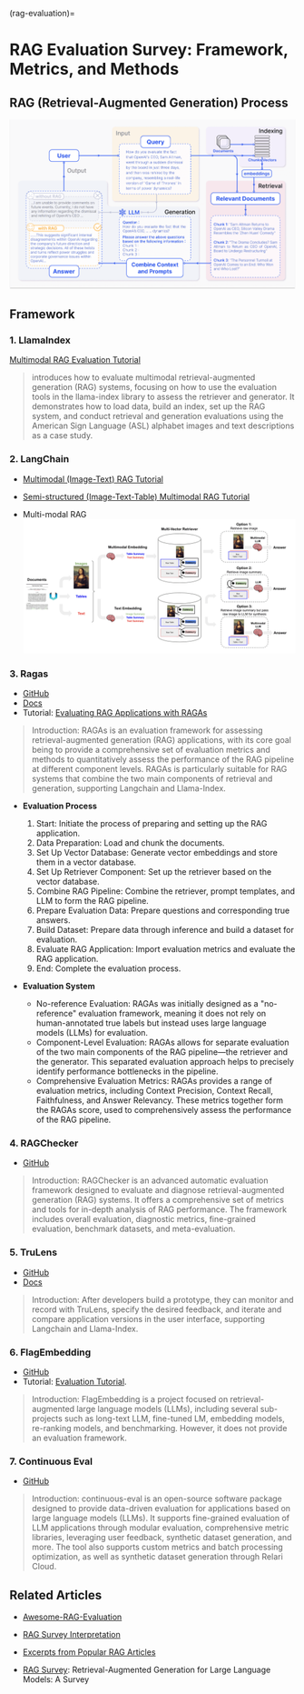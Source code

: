 (rag-evaluation)=

# RAG Evaluation Survey: Framework, Metrics, and Methods

## RAG (Retrieval-Augmented Generation) Process
![RAG Pipeline](images/RAG_Pipeline_1.png)

## Framework
### 1. **LlamaIndex**
[Multimodal RAG Evaluation Tutorial](https://docs.llamaindex.ai/en/stable/examples/evaluation/multi_modal/multi_modal_rag_evaluation/) 

> introduces how to evaluate multimodal retrieval-augmented generation (RAG) systems, focusing on how to use the evaluation tools in the llama-index library to assess the retriever and generator. It demonstrates how to load data, build an index, set up the RAG system, and conduct retrieval and generation evaluations using the American Sign Language (ASL) alphabet images and text descriptions as a case study.

### 2. **LangChain**
* [Multimodal (Image-Text) RAG Tutorial](https://github.com/langchain-ai/langchain/blob/master/cookbook/Multi_modal_RAG.ipynb) 

* [Semi-structured (Image-Text-Table) Multimodal RAG Tutorial](https://github.com/langchain-ai/langchain/blob/master/cookbook/Semi_structured_and_multi_modal_RAG.ipynb) 

* Multi-modal RAG
![Multi-modal RAG](images/MM_RAG_LangChain_1.png)

### 3. **Ragas**
* [GitHub](https://github.com/explodinggradients/ragas) 
* [Docs](https://docs.ragas.io/en/latest/getstarted/index.html) 
* Tutorial: [Evaluating RAG Applications with RAGAs](https://towardsdatascience.com/evaluating-rag-applications-with-ragas-81d67b0ee31a) 

> Introduction: RAGAs is an evaluation framework for assessing retrieval-augmented generation (RAG) applications, with its core goal being to provide a comprehensive set of evaluation metrics and methods to quantitatively assess the performance of the RAG pipeline at different component levels. RAGAs is particularly suitable for RAG systems that combine the two main components of retrieval and generation, supporting Langchain and Llama-Index.

* **Evaluation Process**
    1. Start: Initiate the process of preparing and setting up the RAG application.
    2. Data Preparation: Load and chunk the documents.
    3. Set Up Vector Database: Generate vector embeddings and store them in a vector database.
    4. Set Up Retriever Component: Set up the retriever based on the vector database.
    5. Combine RAG Pipeline: Combine the retriever, prompt templates, and LLM to form the RAG pipeline.
    6. Prepare Evaluation Data: Prepare questions and corresponding true answers.
    7. Build Dataset: Prepare data through inference and build a dataset for evaluation.
    8. Evaluate RAG Application: Import evaluation metrics and evaluate the RAG application.
    9. End: Complete the evaluation process.

* **Evaluation System**
    * No-reference Evaluation: RAGAs was initially designed as a "no-reference" evaluation framework, meaning it does not rely on human-annotated true labels but instead uses large language models (LLMs) for evaluation.
    * Component-Level Evaluation: RAGAs allows for separate evaluation of the two main components of the RAG pipeline—the retriever and the generator. This separated evaluation approach helps to precisely identify performance bottlenecks in the pipeline.
    * Comprehensive Evaluation Metrics: RAGAs provides a range of evaluation metrics, including Context Precision, Context Recall, Faithfulness, and Answer Relevancy. These metrics together form the RAGAs score, used to comprehensively assess the performance of the RAG pipeline.

### 4. **RAGChecker**
* [GitHub](https://github.com/amazon-science/RAGChecker) 
> Introduction: RAGChecker is an advanced automatic evaluation framework designed to evaluate and diagnose retrieval-augmented generation (RAG) systems. It offers a comprehensive set of metrics and tools for in-depth analysis of RAG performance. The framework includes overall evaluation, diagnostic metrics, fine-grained evaluation, benchmark datasets, and meta-evaluation.

### 5. **TruLens**
* [GitHub](https://github.com/truera/trulens) 
* [Docs](https://www.trulens.org/trulens/getting_started/quickstarts/quickstart/) 
> Introduction: After developers build a prototype, they can monitor and record with TruLens, specify the desired feedback, and iterate and compare application versions in the user interface, supporting Langchain and Llama-Index.

### 6. **FlagEmbedding**
* [GitHub](https://github.com/FlagOpen/FlagEmbedding) 
* Tutorial: [Evaluation Tutorial](https://github.com/FlagOpen/FlagEmbedding/blob/master/Tutorials/4_Evaluation).
> Introduction: FlagEmbedding is a project focused on retrieval-augmented large language models (LLMs), including several sub-projects such as long-text LLM, fine-tuned LM, embedding models, re-ranking models, and benchmarking. However, it does not provide an evaluation framework. 


### 7. **Continuous Eval**
* [GitHub](https://github.com/relari-ai/continuous-eval) 
> Introduction: continuous-eval is an open-source software package designed to provide data-driven evaluation for applications based on large language models (LLMs). It supports fine-grained evaluation of LLM applications through modular evaluation, comprehensive metric libraries, leveraging user feedback, synthetic dataset generation, and more. The tool also supports custom metrics and batch processing optimization, as well as synthetic dataset generation through Relari Cloud.

## Related Articles
* [Awesome-RAG-Evaluation](https://github.com/YHPeter/Awesome-RAG-Evaluation/blob/main/README_cn.md) 

* [RAG Survey Interpretation](https://zhuanlan.zhihu.com/p/673392898) 

* [Excerpts from Popular RAG Articles](https://zhuanlan.zhihu.com/p/673392898) 

* [RAG Survey](https://arxiv.org/abs/2312.10997): Retrieval-Augmented Generation for Large Language Models: A Survey
